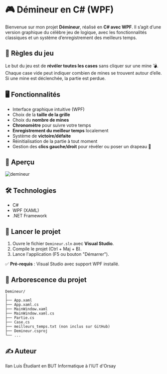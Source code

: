 # 🎮 Démineur en C# (WPF)

Bienvenue sur mon projet **Démineur**, réalisé en **C# avec WPF**. Il s’agit d’une version graphique du célèbre jeu de logique, avec les fonctionnalités classiques et un système d’enregistrement des meilleurs temps.

## 🧠 Règles du jeu

Le but du jeu est de **révéler toutes les cases** sans cliquer sur une mine 💣. Chaque case vide peut indiquer combien de mines se trouvent autour d’elle. Si une mine est déclenchée, la partie est perdue.

## 🖥️ Fonctionnalités

- Interface graphique intuitive (WPF)
- Choix de la **taille de la grille**
- Choix du **nombre de mines**
- **Chronomètre** pour suivre votre temps
- **Enregistrement du meilleur temps** localement
- Système de **victoire/défaite**
- Réinitialisation de la partie à tout moment
- Gestion des **clics gauche/droit** pour révéler ou poser un drapeau 🚩

## 📸 Aperçu
![demineur](https://github.com/user-attachments/assets/769b3948-797c-44d6-a679-75147d45d766)

## 🛠️ Technologies

- C#
- WPF (XAML)
- .NET Framework

## 🚀 Lancer le projet

1. Ouvre le fichier `Demineur.sln` avec **Visual Studio**.
2. Compile le projet (Ctrl + Maj + B).
3. Lance l'application (F5 ou bouton "Démarrer").

✅ **Pré-requis** : Visual Studio avec support WPF installé.

## 📁 Arborescence du projet

```plaintext
Demineur/
│
├── App.xaml
├── App.xaml.cs
├── MainWindow.xaml
├── MainWindow.xaml.cs
├── Partie.cs
├── Case.cs
├── meilleurs_temps.txt (non inclus sur GitHub)
├── Demineur.csproj
└── ...
```
## ✍️ Auteur
Ilan Luis
Étudiant en BUT Informatique à l'IUT d'Orsay
